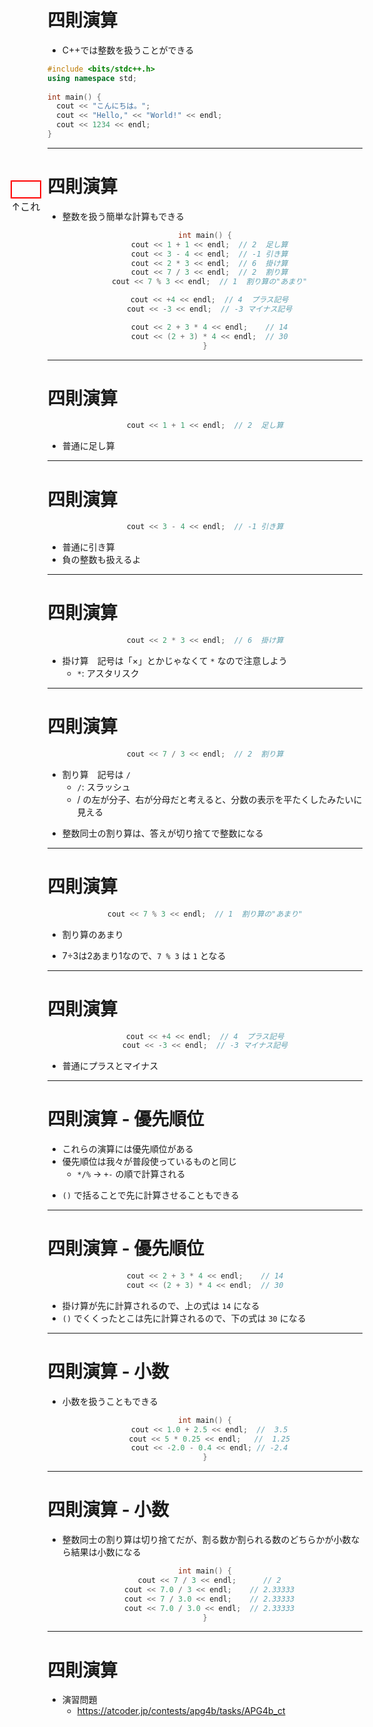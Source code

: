 # 四則演算

- C++では整数を扱うことができる

```cpp
#include <bits/stdc++.h>
using namespace std;
 
int main() {
  cout << "こんにちは。";
  cout << "Hello," << "World!" << endl;
  cout << 1234 << endl;
}
```

<div id="int-emp-sec">
<div id="int-emp-box"></div>
↑これ
</div>

<style>

pre[class*='language-'] {
  margin-top: 20px;
}

#int-emp-sec {
  position: absolute;

  text-align: center;
  font-size: 16px;

  top: 367px;
  left: 169px;
}

#int-emp-box {
  height: 25px;
  width: 45px;

  border: 2px solid red;
}

</style>

<!--
整数型の値を表現する単純な式として整数リテラルがあって、というのが正確ではあるが、それは難しいのでまず数を書けるというゆるふわな理解から出発する
-->

---

# 四則演算

- 整数を扱う簡単な計算もできる

<center>

```cpp
int main() {
  cout << 1 + 1 << endl;  // 2  足し算
  cout << 3 - 4 << endl;  // -1 引き算
  cout << 2 * 3 << endl;  // 6  掛け算
  cout << 7 / 3 << endl;  // 2  割り算
  cout << 7 % 3 << endl;  // 1  割り算の"あまり"

  cout << +4 << endl;  // 4  プラス記号
  cout << -3 << endl;  // -3 マイナス記号

  cout << 2 + 3 * 4 << endl;    // 14
  cout << (2 + 3) * 4 << endl;  // 30
}
```

</center>

<style>

pre[class*='language-'] {
  width: 650px;
  margin-top: 20px;
}

</style>

<!--
ここも、C++における式という概念をしっかり理解させるより前に、なんとなく四則演算が書けるということを言う
-->

---

# 四則演算

<center>

```cpp
cout << 1 + 1 << endl;  // 2  足し算
```

</center>

- 普通に足し算

<style>

.slidev-code code {
  font-size: 30px  !important;
}

pre[class*='language-'] {
  width: 840px;
  margin-bottom: 40px;
}

</style>

---

# 四則演算

<center>

```cpp
cout << 3 - 4 << endl;  // -1 引き算
```

</center>

- 普通に引き算
- 負の整数も扱えるよ

<style>

.slidev-code code {
  font-size: 30px  !important;
}

pre[class*='language-'] {
  width: 840px;
  margin-bottom: 40px;
}

</style>

---

# 四則演算

<center>

```cpp
cout << 2 * 3 << endl;  // 6  掛け算
```

</center>

- 掛け算　記号は「×」とかじゃなくて `*` なので注意しよう
  - `*`: アスタリスク

<style>

.slidev-code code {
  font-size: 30px  !important;
}

pre[class*='language-'] {
  width: 840px;
  margin-bottom: 40px;
}

</style>

---

# 四則演算

<center>

```cpp
cout << 7 / 3 << endl;  // 2  割り算
```

</center>

- 割り算　記号は `/`
  - `/`: スラッシュ
  - / の左が分子、右が分母だと考えると、分数の表示を平たくしたみたいに見える

+ 整数同士の割り算は、答えが切り捨てで整数になる

<style>

.slidev-code code {
  font-size: 30px  !important;
}

pre[class*='language-'] {
  width: 840px;
  margin-bottom: 40px;
}

</style>

---

# 四則演算

<center>

```cpp
cout << 7 % 3 << endl;  // 1  割り算の"あまり"
```

</center>

- 割り算のあまり

+ 7÷3は2あまり1なので、`7 % 3` は `1` となる

<style>

.slidev-code code {
  font-size: 30px  !important;
}

pre[class*='language-'] {
  width: 840px;
  margin-bottom: 40px;
}

</style>

---

# 四則演算

<center>

```cpp
cout << +4 << endl;  // 4  プラス記号
cout << -3 << endl;  // -3 マイナス記号
```

</center>

- 普通にプラスとマイナス

<style>

.slidev-code code {
  font-size: 30px  !important;
}

pre[class*='language-'] {
  width: 840px;
  margin-bottom: 40px;
}

</style>

---

# 四則演算 - 優先順位

- これらの演算には優先順位がある
- 優先順位は我々が普段使っているものと同じ
  - `*/%` → `+-` の順で計算される
  
+ `()` で括ることで先に計算させることもできる

---

# 四則演算 - 優先順位

<center>

```cpp
cout << 2 + 3 * 4 << endl;    // 14
cout << (2 + 3) * 4 << endl;  // 30
```

</center>

- 掛け算が先に計算されるので、上の式は `14` になる
- `()` でくくったとこは先に計算されるので、下の式は `30` になる

<style>

.slidev-code code {
  font-size: 30px  !important;
}

pre[class*='language-'] {
  width: 840px;
  margin-bottom: 40px;
}

</style>

---

# 四則演算 - 小数

- 小数を扱うこともできる

<center>

```cpp
int main() {
  cout << 1.0 + 2.5 << endl;  //  3.5
  cout << 5 * 0.25 << endl;   //  1.25
  cout << -2.0 - 0.4 << endl; // -2.4
}
```

</center>

<style>

.slidev-code code {
  font-size: 24px  !important;
}

pre[class*='language-'] {
  width: 650px;
  margin-top: calc(30px + 43.2px);
}

</style>

<!--
ここも同じように、intやfloatの概念よりも前に、整数や小数が扱える、というゆるふわな説明で行く
-->

---

# 四則演算 - 小数

- 整数同士の割り算は切り捨てだが、割る数か割られる数のどちらかが小数なら結果は小数になる

<center>

```cpp
int main() {
  cout << 7 / 3 << endl;      // 2
  cout << 7.0 / 3 << endl;    // 2.33333
  cout << 7 / 3.0 << endl;    // 2.33333
  cout << 7.0 / 3.0 << endl;  // 2.33333
}
```

</center>

<style>

.slidev-code code {
  font-size: 24px  !important;
}

pre[class*='language-'] {
  width: 650px;
  margin-top: 30px;
}

</style>

---

# 四則演算

- 演習問題
  - https://atcoder.jp/contests/apg4b/tasks/APG4b_ct
